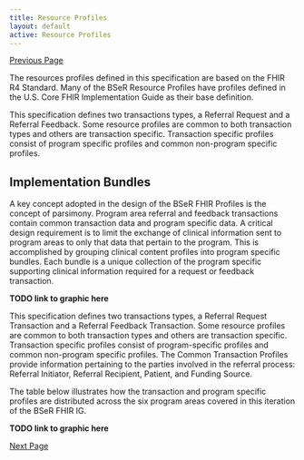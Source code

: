 ```yaml
---
title: Resource Profiles
layout: default
active: Resource Profiles
---
```


[Previous Page](Acknowledgements.html)

The resources profiles defined in this specification are based on the FHIR R4 Standard. Many of the BSeR Resource Profiles have profiles defined in the U.S. Core FHIR Implementation Guide as their base definition.

This specification defines two transactions types, a Referral Request and a Referral Feedback. Some resource profiles are common to both transaction types and others are transaction specific. Transaction specific profiles consist of program specific profiles and common non-program specific profiles.

## Implementation Bundles
A key concept adopted in the design of the BSeR FHIR Profiles is the concept of parsimony. Program area referral and feedback transactions contain common transaction data and program specific data. A critical design requirement is to limit the exchange of clinical information sent to program areas to only that data that pertain to the program. This is accomplished by grouping clinical content profiles into program specific bundles. Each bundle is a unique collection of the program specific supporting clinical information required for a request or feedback transaction.

**TODO link to graphic here**

This specification defines two transactions types, a Referral Request Transaction and a Referral Feedback Transaction. Some resource profiles are common to both transaction types and others are transaction specific. Transaction specific profiles consist of program-specific profiles and common non-program specific profiles. The Common Transaction Profiles provide information pertaining to the parties involved in the referral process: Referral Initiator, Referral Recipient, Patient, and Funding Source.

The table below illustrates how the transaction and program specific profiles are distributed across the six program areas covered in this iteration of the BSeR FHIR IG.

**TODO link to graphic here**

[Next Page](Common_Resources.html)